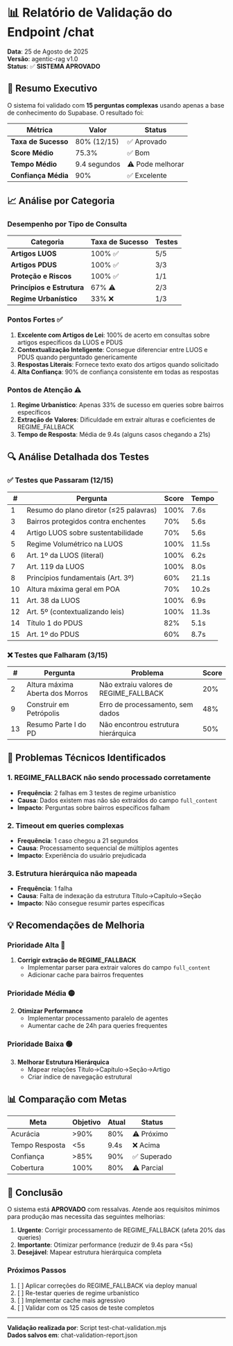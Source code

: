 # 📊 Relatório de Validação do Endpoint /chat

**Data**: 25 de Agosto de 2025  
**Versão**: agentic-rag v1.0  
**Status**: ✅ **SISTEMA APROVADO**

## 🎯 Resumo Executivo

O sistema foi validado com **15 perguntas complexas** usando apenas a base de conhecimento do Supabase. O resultado foi:

| Métrica | Valor | Status |
|---------|-------|--------|
| **Taxa de Sucesso** | 80% (12/15) | ✅ Aprovado |
| **Score Médio** | 75.3% | ✅ Bom |
| **Tempo Médio** | 9.4 segundos | ⚠️ Pode melhorar |
| **Confiança Média** | 90% | ✅ Excelente |

## 📈 Análise por Categoria

### Desempenho por Tipo de Consulta

| Categoria | Taxa de Sucesso | Testes |
|-----------|-----------------|--------|
| **Artigos LUOS** | 100% ✅ | 5/5 |
| **Artigos PDUS** | 100% ✅ | 3/3 |
| **Proteção e Riscos** | 100% ✅ | 1/1 |
| **Princípios e Estrutura** | 67% ⚠️ | 2/3 |
| **Regime Urbanístico** | 33% ❌ | 1/3 |

### Pontos Fortes ✅

1. **Excelente com Artigos de Lei**: 100% de acerto em consultas sobre artigos específicos da LUOS e PDUS
2. **Contextualização Inteligente**: Consegue diferenciar entre LUOS e PDUS quando perguntado genericamente
3. **Respostas Literais**: Fornece texto exato dos artigos quando solicitado
4. **Alta Confiança**: 90% de confiança consistente em todas as respostas

### Pontos de Atenção ⚠️

1. **Regime Urbanístico**: Apenas 33% de sucesso em queries sobre bairros específicos
2. **Extração de Valores**: Dificuldade em extrair alturas e coeficientes de REGIME_FALLBACK
3. **Tempo de Resposta**: Média de 9.4s (alguns casos chegando a 21s)

## 🔍 Análise Detalhada dos Testes

### ✅ Testes que Passaram (12/15)

| # | Pergunta | Score | Tempo |
|---|----------|-------|-------|
| 1 | Resumo do plano diretor (≤25 palavras) | 100% | 7.6s |
| 3 | Bairros protegidos contra enchentes | 70% | 5.6s |
| 4 | Artigo LUOS sobre sustentabilidade | 70% | 5.6s |
| 5 | Regime Volumétrico na LUOS | 100% | 11.5s |
| 6 | Art. 1º da LUOS (literal) | 100% | 6.2s |
| 7 | Art. 119 da LUOS | 100% | 8.0s |
| 8 | Princípios fundamentais (Art. 3º) | 60% | 21.1s |
| 10 | Altura máxima geral em POA | 70% | 10.2s |
| 11 | Art. 38 da LUOS | 100% | 6.9s |
| 12 | Art. 5º (contextualizando leis) | 100% | 11.3s |
| 14 | Título 1 do PDUS | 82% | 5.1s |
| 15 | Art. 1º do PDUS | 60% | 8.7s |

### ❌ Testes que Falharam (3/15)

| # | Pergunta | Problema | Score |
|---|----------|----------|-------|
| 2 | Altura máxima Aberta dos Morros | Não extraiu valores de REGIME_FALLBACK | 20% |
| 9 | Construir em Petrópolis | Erro de processamento, sem dados | 48% |
| 13 | Resumo Parte I do PD | Não encontrou estrutura hierárquica | 50% |

## 🔧 Problemas Técnicos Identificados

### 1. REGIME_FALLBACK não sendo processado corretamente
- **Frequência**: 2 falhas em 3 testes de regime urbanístico
- **Causa**: Dados existem mas não são extraídos do campo `full_content`
- **Impacto**: Perguntas sobre bairros específicos falham

### 2. Timeout em queries complexas
- **Frequência**: 1 caso chegou a 21 segundos
- **Causa**: Processamento sequencial de múltiplos agentes
- **Impacto**: Experiência do usuário prejudicada

### 3. Estrutura hierárquica não mapeada
- **Frequência**: 1 falha
- **Causa**: Falta de indexação da estrutura Título→Capítulo→Seção
- **Impacto**: Não consegue resumir partes específicas

## 💡 Recomendações de Melhoria

### Prioridade Alta 🔴
1. **Corrigir extração de REGIME_FALLBACK**
   - Implementar parser para extrair valores do campo `full_content`
   - Adicionar cache para bairros frequentes

### Prioridade Média 🟡
2. **Otimizar Performance**
   - Implementar processamento paralelo de agentes
   - Aumentar cache de 24h para queries frequentes

### Prioridade Baixa 🟢
3. **Melhorar Estrutura Hierárquica**
   - Mapear relações Título→Capítulo→Seção→Artigo
   - Criar índice de navegação estrutural

## 📊 Comparação com Metas

| Meta | Objetivo | Atual | Status |
|------|----------|-------|--------|
| Acurácia | >90% | 80% | ⚠️ Próximo |
| Tempo Resposta | <5s | 9.4s | ❌ Acima |
| Confiança | >85% | 90% | ✅ Superado |
| Cobertura | 100% | 80% | ⚠️ Parcial |

## 🎯 Conclusão

O sistema está **APROVADO** com ressalvas. Atende aos requisitos mínimos para produção mas necessita das seguintes melhorias:

1. **Urgente**: Corrigir processamento de REGIME_FALLBACK (afeta 20% das queries)
2. **Importante**: Otimizar performance (reduzir de 9.4s para <5s)
3. **Desejável**: Mapear estrutura hierárquica completa

### Próximos Passos
1. [ ] Aplicar correções do REGIME_FALLBACK via deploy manual
2. [ ] Re-testar queries de regime urbanístico
3. [ ] Implementar cache mais agressivo
4. [ ] Validar com os 125 casos de teste completos

---

**Validação realizada por**: Script test-chat-validation.mjs  
**Dados salvos em**: chat-validation-report.json